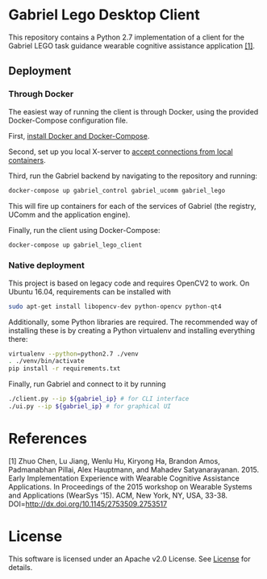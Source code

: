 # Gabriel Lego Desktop Client

This repository contains a Python 2.7 implementation of a client for the Gabriel LEGO task guidance wearable cognitive assistance application [\[1\]](#references).

## Deployment
### Through Docker

The easiest way of running the client is through Docker, using the provided Docker-Compose configuration file.

First, [install Docker and Docker-Compose](https://docs.docker.com/install/).

Second, set up you local X-server to [accept connections from local containers](http://wiki.ros.org/docker/Tutorials/GUI).

Third, run the Gabriel backend by navigating to the repository and running:
```bash
docker-compose up gabriel_control gabriel_ucomm gabriel_lego
```
This will fire up containers for each of the services of Gabriel (the registry, UComm and the application engine).

Finally, run the client using Docker-Compose:
```bash
docker-compose up gabriel_lego_client
```

### Native deployment
This project is based on legacy code and requires OpenCV2 to work.
On Ubuntu 16.04, requirements can be installed with
```bash
sudo apt-get install libopencv-dev python-opencv python-qt4
``` 

Additionally, some Python libraries are required.
The recommended way of installing these is by creating a Python virtualenv and installing everything there:
```bash
virtualenv --python=python2.7 ./venv
. ./venv/bin/activate
pip install -r requirements.txt
```

Finally, run Gabriel and connect to it by running
```bash
./client.py --ip ${gabriel_ip} # for CLI interface
./ui.py --ip ${gabriel_ip} # for graphical UI
```


# References
[1] Zhuo Chen, Lu Jiang, Wenlu Hu, Kiryong Ha, Brandon Amos, Padmanabhan Pillai, Alex Hauptmann, and Mahadev Satyanarayanan. 2015. Early Implementation Experience with Wearable Cognitive Assistance Applications. In Proceedings of the 2015 workshop on Wearable Systems and Applications (WearSys '15). ACM, New York, NY, USA, 33-38. DOI=http://dx.doi.org/10.1145/2753509.2753517

# License

This software is licensed under an Apache v2.0 License.
See [License](./LICENSE) for details.
